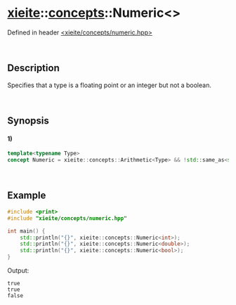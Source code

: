 # [xieite](../../xieite.md)\:\:[concepts](../../concepts.md)\:\:Numeric\<\>
Defined in header [<xieite/concepts/numeric.hpp>](../../../include/xieite/concepts/numeric.hpp)

&nbsp;

## Description
Specifies that a type is a floating point or an integer but not a boolean.

&nbsp;

## Synopsis
#### 1)
```cpp
template<typename Type>
concept Numeric = xieite::concepts::Arithmetic<Type> && !std::same_as<std::remove_cv_t<Type>, bool>;
```

&nbsp;

## Example
```cpp
#include <print>
#include "xieite/concepts/numeric.hpp"

int main() {
    std::println("{}", xieite::concepts::Numeric<int>);
    std::println("{}", xieite::concepts::Numeric<double>);
    std::println("{}", xieite::concepts::Numeric<bool>);
}
```
Output:
```
true
true
false
```

